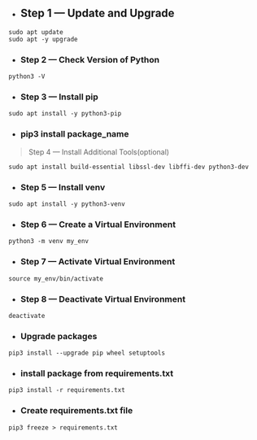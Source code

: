 - ## Step 1 — Update and Upgrade
```
sudo apt update
sudo apt -y upgrade
```
- ### Step 2 — Check Version of Python
```
python3 -V
```
- ### Step 3 — Install pip
```
sudo apt install -y python3-pip
```
- ### pip3 install package_name
> Step 4 — Install Additional Tools(optional)
```
sudo apt install build-essential libssl-dev libffi-dev python3-dev
```
- ### Step 5 — Install venv
```
sudo apt install -y python3-venv
```
- ### Step 6 — Create a Virtual Environment
```
python3 -m venv my_env
```
- ### Step 7 — Activate Virtual Environment
```
source my_env/bin/activate
```
- ### Step 8 — Deactivate Virtual Environment
```
deactivate
```
- ### Upgrade packages
```
pip3 install --upgrade pip wheel setuptools
```
- ### install package from requirements.txt
```
pip3 install -r requirements.txt
```
- ### Create requirements.txt file
```
pip3 freeze > requirements.txt 
```
